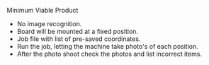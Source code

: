 Minimum Viable Product 

*	No image recognition. 
*	Board will be mounted at a fixed position.
* Job file with list of pre-saved coordinates.
*	Run the job, letting the machine take photo's of each position. 
* After the photo shoot check the photos and list incorrect items.
